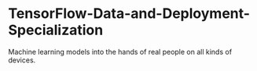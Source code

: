 # TensorFlow-Data-and-Deployment-Specialization
Machine learning models into the hands of real people on all kinds of devices.
